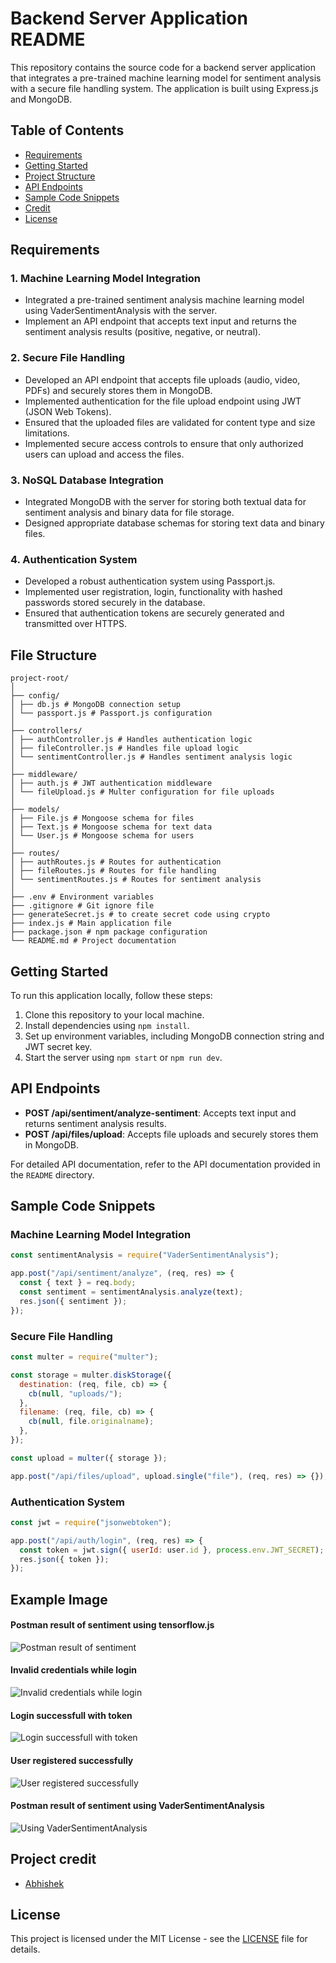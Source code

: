 # Backend Server Application README

This repository contains the source code for a backend server application that integrates a pre-trained machine learning model for sentiment analysis with a secure file handling system. The application is built using Express.js and MongoDB.

## Table of Contents

- [Requirements](#requirements)
- [Getting Started](#getting-started)
- [Project Structure](#project-structure)
- [API Endpoints](#api-endpoints)
- [Sample Code Snippets](#sample-code-snippets)
- [Credit](#project-credit)
- [License](#license)

## Requirements

### 1. Machine Learning Model Integration

- Integrated a pre-trained sentiment analysis machine learning model using VaderSentimentAnalysis with the server.
- Implement an API endpoint that accepts text input and returns the sentiment analysis results (positive, negative, or neutral).

### 2. Secure File Handling

- Developed an API endpoint that accepts file uploads (audio, video, PDFs) and securely stores them in MongoDB.
- Implemented authentication for the file upload endpoint using JWT (JSON Web Tokens).
- Ensured that the uploaded files are validated for content type and size limitations.
- Implemented secure access controls to ensure that only authorized users can upload and access the files.

### 3. NoSQL Database Integration

- Integrated MongoDB with the server for storing both textual data for sentiment analysis and binary data for file storage.
- Designed appropriate database schemas for storing text data and binary files.

### 4. Authentication System

- Developed a robust authentication system using Passport.js.
- Implemented user registration, login, functionality with hashed passwords stored securely in the database.
- Ensured that authentication tokens are securely generated and transmitted over HTTPS.

## File Structure

```
project-root/
│
├── config/
│ ├── db.js # MongoDB connection setup
│ └── passport.js # Passport.js configuration
│
├── controllers/
│ ├── authController.js # Handles authentication logic
│ ├── fileController.js # Handles file upload logic
│ └── sentimentController.js # Handles sentiment analysis logic
│
├── middleware/
│ ├── auth.js # JWT authentication middleware
│ └── fileUpload.js # Multer configuration for file uploads
│
├── models/
│ ├── File.js # Mongoose schema for files
│ ├── Text.js # Mongoose schema for text data
│ └── User.js # Mongoose schema for users
│
├── routes/
│ ├── authRoutes.js # Routes for authentication
│ ├── fileRoutes.js # Routes for file handling
│ └── sentimentRoutes.js # Routes for sentiment analysis
│
├── .env # Environment variables
├── .gitignore # Git ignore file
├── generateSecret.js # to create secret code using crypto
├── index.js # Main application file
├── package.json # npm package configuration
└── README.md # Project documentation
```

## Getting Started

To run this application locally, follow these steps:

1. Clone this repository to your local machine.
2. Install dependencies using `npm install`.
3. Set up environment variables, including MongoDB connection string and JWT secret key.
4. Start the server using `npm start` or `npm run dev`.

## API Endpoints

- **POST /api/sentiment/analyze-sentiment**: Accepts text input and returns sentiment analysis results.
- **POST /api/files/upload**: Accepts file uploads and securely stores them in MongoDB.

For detailed API documentation, refer to the API documentation provided in the `README` directory.

## Sample Code Snippets

### Machine Learning Model Integration

```javascript
const sentimentAnalysis = require("VaderSentimentAnalysis");

app.post("/api/sentiment/analyze", (req, res) => {
  const { text } = req.body;
  const sentiment = sentimentAnalysis.analyze(text);
  res.json({ sentiment });
});
```

### Secure File Handling

```javascript
const multer = require("multer");

const storage = multer.diskStorage({
  destination: (req, file, cb) => {
    cb(null, "uploads/");
  },
  filename: (req, file, cb) => {
    cb(null, file.originalname);
  },
});

const upload = multer({ storage });

app.post("/api/files/upload", upload.single("file"), (req, res) => {});
```

### Authentication System

```javascript
const jwt = require("jsonwebtoken");

app.post("/api/auth/login", (req, res) => {
  const token = jwt.sign({ userId: user.id }, process.env.JWT_SECRET);
  res.json({ token });
});
```

## Example Image

#### Postman result of sentiment using tensorflow.js

![Postman result of sentiment](image.png)

#### Invalid credentials while login

![Invalid credentials while login](image-1.png)

#### Login successfull with token

![Login successfull with token](image-2.png)

#### User registered successfully

![User registered successfully](image-3.png)

#### Postman result of sentiment using VaderSentimentAnalysis

![Using VaderSentimentAnalysis ](image-4.png)

## Project credit

- [Abhishek](https://github.com/thissudhir)

## License

This project is licensed under the MIT License - see the [LICENSE](LICENSE) file for details.
